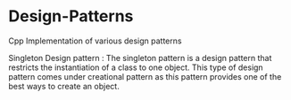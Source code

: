 # Design-Patterns
Cpp Implementation of various design patterns



Singleton Design pattern : The singleton pattern is a design pattern that restricts the instantiation of a class to one object.
                           This type of design pattern comes under creational pattern as this pattern provides one of the best ways to create an object.

